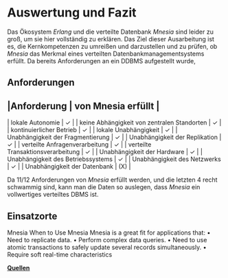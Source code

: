 # Auswertung und Fazit

Das Ökosystem *Erlang* und die verteilte Datenbank *Mnesia* sind leider zu groß, um sie hier vollständig zu erklären. Das Ziel dieser Ausarbeitung ist es, die Kernkompetenzen zu umreißen und darzustellen und zu prüfen, ob *Mnesia* das Merkmal eines verteilten Datenbankmanagementsystems erfüllt. Da bereits Anforderungen an ein DDBMS aufgestellt wurde,

## Anforderungen

|Anforderung | von Mnesia erfüllt |
--------------------------------
| lokale Autonomie | ✓ |
| keine Abhängigkeit von zentralen Standorten | ✓ |
| kontinuierlicher Betrieb | ✓ |
| lokale Unabhängigkeit | ✓ |
| Unabhängigkeit der Fragmentierung | ✓ |
| Unabhängigkeit der Replikation | ✓ |
| verteilte Anfragenverarbeitung | ✓ |
| verteilte Transaktionsverarbeitung | ✓ |
| Unabhängigkeit der Hardware | ✓ |
| Unabhängigkeit des Betriebssystems | ✓ |
| Unabhängigkeit des Netzwerks | ✓ |
| Unabhängigkeit der Datenbank | (X) |

Da 11/12 Anforderungen von *Mnesia* erfüllt werden, und die letzten 4 recht schwammig sind, kann man die Daten so auslegen, dass *Mnesia* ein vollwertiges verteiltes DBMS ist.

## Einsatzorte

Mnesia
When to Use Mnesia
Mnesia is a great fit for applications that:
• Need to replicate data.
• Perform complex data queries.
• Need to use atomic transactions to safely update several records simultaneously.
• Require soft real-time characteristics


[**Quellen**](./06_Literatur_Quellen.md)
